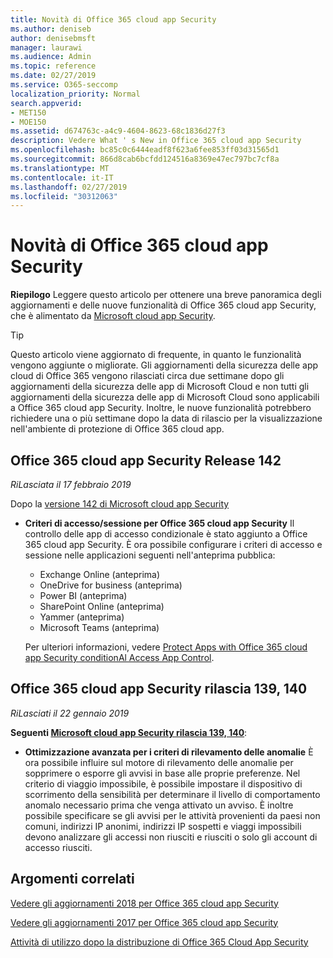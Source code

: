 ```yaml
---
title: Novità di Office 365 cloud app Security
ms.author: deniseb
author: denisebmsft
manager: laurawi
ms.audience: Admin
ms.topic: reference
ms.date: 02/27/2019
ms.service: O365-seccomp
localization_priority: Normal
search.appverid:
- MET150
- MOE150
ms.assetid: d674763c-a4c9-4604-8623-68c1836d27f3
description: Vedere What ' s New in Office 365 cloud app Security
ms.openlocfilehash: bc85c0c6444eadf8f623a6fee853ff03d31565d1
ms.sourcegitcommit: 866d8cab6bcfdd124516a8369e47ec797bc7cf8a
ms.translationtype: MT
ms.contentlocale: it-IT
ms.lasthandoff: 02/27/2019
ms.locfileid: "30312063"
---
```

# <a name="what-is-new-in-office-365-cloud-app-security"></a>Novità di Office 365 cloud app Security

**Riepilogo** Leggere questo articolo per ottenere una breve panoramica degli aggiornamenti e delle nuove funzionalità di Office 365 cloud app Security, che è alimentato da [Microsoft cloud app Security](https://aka.ms/whatiscas).
  
> [!TIP]
> Questo articolo viene aggiornato di frequente, in quanto le funzionalità vengono aggiunte o migliorate. Gli aggiornamenti della sicurezza delle app cloud di Office 365 vengono rilasciati circa due settimane dopo gli aggiornamenti della sicurezza delle app di Microsoft Cloud e non tutti gli aggiornamenti della sicurezza delle app di Microsoft Cloud sono applicabili a Office 365 cloud app Security. Inoltre, le nuove funzionalità potrebbero richiedere una o più settimane dopo la data di rilascio per la visualizzazione nell'ambiente di protezione di Office 365 cloud app.

## <a name="office-365-cloud-app-security-release-142"></a>Office 365 cloud app Security Release 142

*RiLasciata il 17 febbraio 2019*

Dopo la [versione 142 di Microsoft cloud app Security](https://docs.microsoft.com/en-us/cloud-app-security/release-notes#cloud-app-security-release-142)

- **Criteri di accesso/sessione per Office 365 cloud app Security** Il controllo delle app di accesso condizionale è stato aggiunto a Office 365 cloud app Security. È ora possibile configurare i criteri di accesso e sessione nelle applicazioni seguenti nell'anteprima pubblica:
    - Exchange Online (anteprima)
    - OneDrive for business (anteprima)
    - Power BI (anteprima)
    - SharePoint Online (anteprima)
    - Yammer (anteprima)
    - Microsoft Teams (anteprima)

    Per ulteriori informazioni, vedere [Protect Apps with Office 365 cloud app Security conditionAl Access App Control](ocas-conditional-access-app-control.md).

## <a name="office-365-cloud-app-security-releases-139-140"></a>Office 365 cloud app Security rilascia 139, 140

*RiLasciati il 22 gennaio 2019*

**Seguenti [Microsoft cloud app Security rilascia 139, 140](https://docs.microsoft.com/cloud-app-security/release-notes#cloud-app-security-release-139-140)**:

- **Ottimizzazione avanzata per i criteri di rilevamento delle anomalie** È ora possibile influire sul motore di rilevamento delle anomalie per sopprimere o esporre gli avvisi in base alle proprie preferenze. Nel criterio di viaggio impossibile, è possibile impostare il dispositivo di scorrimento della sensibilità per determinare il livello di comportamento anomalo necessario prima che venga attivato un avviso. È inoltre possibile specificare se gli avvisi per le attività provenienti da paesi non comuni, indirizzi IP anonimi, indirizzi IP sospetti e viaggi impossibili devono analizzare gli accessi non riusciti e riusciti o solo gli account di accesso riusciti. 

## <a name="related-topics"></a>Argomenti correlati

[Vedere gli aggiornamenti 2018 per Office 365 cloud app Security](new-in-office-365-cas-2018.md)

[Vedere gli aggiornamenti 2017 per Office 365 cloud app Security](new-in-office-365-cas-2017.md)
    
[Attività di utilizzo dopo la distribuzione di Office 365 Cloud App Security](utilization-activities-for-ocas.md)